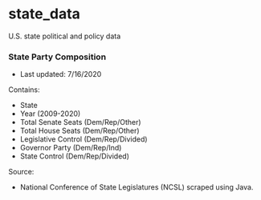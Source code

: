# state_data
U.S. state political and policy data


### State Party Composition
- Last updated: 7/16/2020

Contains:
- State
- Year (2009-2020)
- Total Senate Seats (Dem/Rep/Other)
- Total House Seats (Dem/Rep/Other)
- Legislative Control (Dem/Rep/Divided)
- Governor Party (Dem/Rep/Ind)
- State Control (Dem/Rep/Divided)

Source:
- National Conference of State Legislatures (NCSL) scraped using Java.
